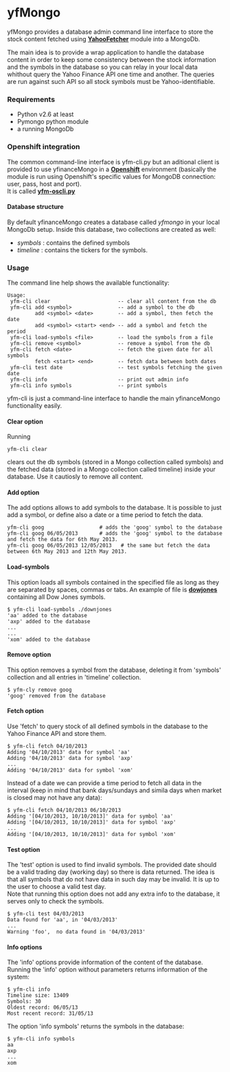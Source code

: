 yfMongo
==============

yfMongo provides a database admin command line interface to store the stock content fetched using 
__[YahooFetcher](http://www.github.com/rubenafo/YahooFetcher)__ module into a MongoDb.

The main idea is to provide a wrap application to handle the database content in order to keep some consistency between the 
stock information and the symbols in the database so you can relay in your local data whithout query the Yahoo Finance API one time and another.
The queries are run against such API so all stock symbols must be Yahoo-identifiable.

### Requirements
* Python v2.6 at least
* Pymongo python module
* a running MongoDb 

### Openshift integration

The common command-line interface is yfm-cli.py but an aditional client is provided to use yfinanceMongo in  a 
__[Openshift](http://www.openshift.com)__ environment (basically the module is run using Openshift's specific values for
MongoDB connection: user, pass, host and port).<br>
It is called __[yfm-oscli.py](https://github.com/rubenafo/yfMongo/blob/master/yfm-oscli.py)__

#### Database structure

By default yfinanceMongo creates a database called _yfmongo_ in your local MongoDb setup.
Inside this database, two collections are created as well: 
* _symbols_ : contains the defined symbols
* _timeline_ : contains the tickers for the symbols.

### Usage
The command line help shows the available functionality:
```
Usage:
 yfm-cli clear                      -- clear all content from the db
 yfm-cli add <symbol>               -- add a symbol to the db
         add <symbol> <date>        -- add a symbol, then fetch the date
         add <symbol> <start> <end> -- add a symbol and fetch the period
 yfm-cli load-symbols <file>        -- load the symbols from a file
 yfm-cli remove <symbol>            -- remove a symbol from the db
 yfm-cli fetch <date>               -- fetch the given date for all symbols
         fetch <start> <end>        -- fetch data between both dates
 yfm-cli test date                  -- test symbols fetching the given date
 yfm-cli info                       -- print out admin info
 yfm-cli info symbols               -- print symbols

```

yfm-cli is just a command-line interface to handle the main yfinanceMongo functionality easily.

#### Clear option

Running

```
yfm-cli clear
```
clears out the db symbols (stored in a Mongo collection called symbols) and 
the fetched data (stored in a Mongo collection called timeline) inside your database.
Use it cautiosly to remove all content.

#### Add option

The add options allows to add symbols to the database. It is possible to just add a symbol, or define also
a date or a time period to fetch the data.

```
yfm-cli goog                  # adds the 'goog' symbol to the database
yfm-cli goog 06/05/2013       # adds the 'goog' symbol to the database and fetch the data for 6th May 2013.
yfm-cli goog 06/05/2013 12/05/2013   # the same but fetch the data between 6th May 2013 and 12th May 2013.
```

#### Load-symbols

This option loads all symbols contained in the specified file as long as they are separated by spaces, commas or tabs.
An example of file is __[dowjones](https://github.com/rubenoaf/yfMongo/blob/master/dowjones)__ containing all Dow Jones
symbols.

```
$ yfm-cli load-symbols ./downjones
'aa' added to the database
'axp' added to the database
...
...
'xom' added to the database
```

#### Remove option

This option removes a symbol from the database, deleting it from 'symbols' collection and all entries in 'timeline' collection.

```
$ yfm-cly remove goog
'goog' removed from the database
```

#### Fetch option

Use 'fetch' to query stock of all defined symbols in the database to the Yahoo Finance API and store them.

```
$ yfm-cli fetch 04/10/2013
Adding '04/10/2013' data for symbol 'aa'
Adding '04/10/2013' data for symbol 'axp'
...
Adding '04/10/2013' data for symbol 'xom'

```

Instead of a date we can provide a time period to fetch all data in the interval 
(keep in mind that bank days/sundays and simila days when market is closed may not have any data):

```
$ yfm-cli fetch 04/10/2013 06/10/2013
Adding '[04/10/2013, 10/10/2013]' data for symbol 'aa'
Adding '[04/10/2013, 10/10/2013]' data for symbol 'axp'
...
Adding '[04/10/2013, 10/10/2013]' data for symbol 'xom'
```

#### Test option

The 'test' option is used to find invalid symbols. 
The provided date should be a valid trading day (working day) so there is data returned. The idea is that all symbols 
that do not have data in such day may be invalid.
It is up to the user to choose a valid test day.<br>
Note that running this option does not add any extra info to the database, it serves only to check the symbols.
```
$ yfm-cli test 04/03/2013
Data found for 'aa', in '04/03/2013'
...
Warning 'foo',  no data found in '04/03/2013'
```

#### Info options
The 'info' options provide information of the content of the database.
Running the 'info' option without parameters returns information of the system:

```
$ yfm-cli info
Timeline size: 13409
Symbols: 30
Oldest record: 06/05/13
Most recent record: 31/05/13
```

The option 'info symbols' returns the symbols in the database:

```
$ yfm-cli info symbols
aa
axp
...
xom
```
